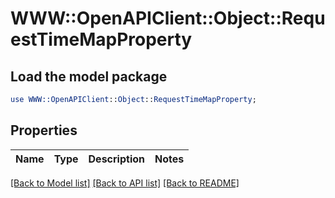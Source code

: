 # WWW::OpenAPIClient::Object::RequestTimeMapProperty

## Load the model package
```perl
use WWW::OpenAPIClient::Object::RequestTimeMapProperty;
```

## Properties
Name | Type | Description | Notes
------------ | ------------- | ------------- | -------------

[[Back to Model list]](../README.md#documentation-for-models) [[Back to API list]](../README.md#documentation-for-api-endpoints) [[Back to README]](../README.md)


